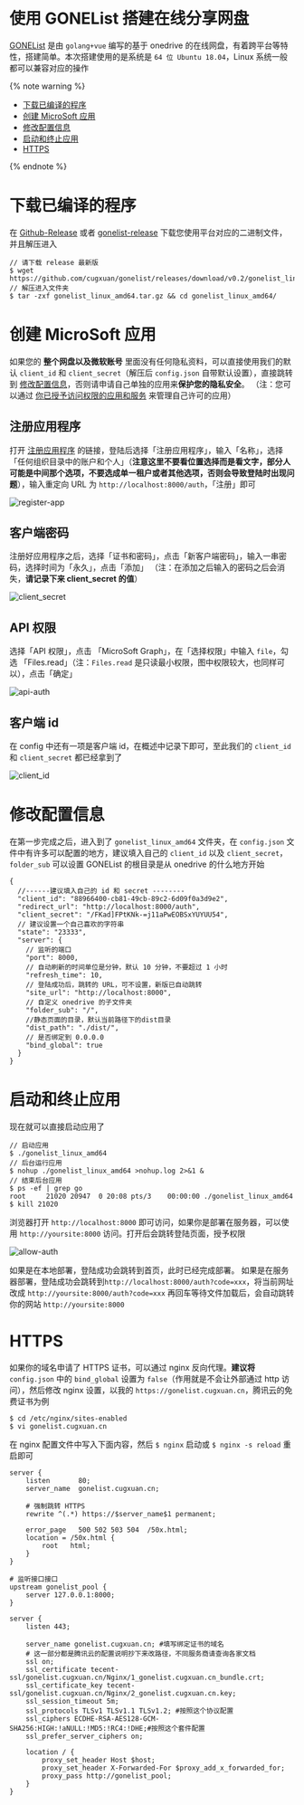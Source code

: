 # 使用 GONEList 搭建在线分享网盘

[GONEList](https://github.com/cugxuan/gonelist) 是由 `golang+vue` 编写的基于 onedrive 的在线网盘，有着跨平台等特性，搭建简单。本次搭建使用的是系统是 `64 位 Ubuntu 18.04`，Linux 系统一般都可以兼容对应的操作

{% note warning %}

- [下载已编译的程序](#下载已编译的程序)
- [创建 MicroSoft 应用](#创建-MicroSoft-应用)
- [修改配置信息](#修改配置信息)
- [启动和终止应用](#启动和终止应用)
- [HTTPS](#HTTPS)

{% endnote %}

# 下载已编译的程序

在 [Github-Release](https://github.com/cugxuan/gonelist/releases) 或者 [gonelist-release](https://gonelist.cugxuan.cn/#/gonelist-release) 下载您使用平台对应的二进制文件，并且解压进入

```
// 请下载 release 最新版
$ wget https://github.com/cugxuan/gonelist/releases/download/v0.2/gonelist_linux_amd64.tar.gz
// 解压进入文件夹
$ tar -zxf gonelist_linux_amd64.tar.gz && cd gonelist_linux_amd64/
```

# 创建 MicroSoft 应用

如果您的 **整个网盘以及微软账号** 里面没有任何隐私资料，可以直接使用我们的默认 `client_id` 和 `client_secret`（解压后 `config.json` 自带默认设置），直接跳转到 [修改配置信息](#修改配置信息)，否则请申请自己单独的应用来**保护您的隐私安全**。
（注：您可以通过 [你已授予访问权限的应用和服务](https://account.live.com/consent/Manage) 来管理自己许可的应用）

## 注册应用程序

打开 [注册应用程序](https://portal.azure.com/#blade/Microsoft_AAD_RegisteredApps/ApplicationsListBlade) 的链接，登陆后选择「注册应用程序」，输入「名称」，选择「任何组织目录中的账户和个人」（**注意这里不要看位置选择而是看文字，部分人可能是中间那个选项，不要选成单一租户或者其他选项，否则会导致登陆时出现问题**），输入重定向 URL 为 `http://localhost:8000/auth`，「注册」即可

![register-app](./img/install/register-app.png)

## 客户端密码

注册好应用程序之后，选择「证书和密码」，点击「新客户端密码」，输入一串密码，选择时间为「永久」，点击「添加」
（注：在添加之后输入的密码之后会消失，**请记录下来 client_secret 的值**）

![client_secret](./img/install/client_secret.png)

## API 权限

选择「API 权限」，点击 「MicroSoft Graph」，在「选择权限」中输入 `file`，勾选 「Files.read」（注：`Files.read` 是只读最小权限，图中权限较大，也同样可以），点击「确定」

![api-auth](./img/install/api-auth.png)

## 客户端 id

在 config 中还有一项是客户端 id，在概述中记录下即可，至此我们的 `client_id` 和 `client_secret` 都已经拿到了

![client_id](./img/install/client_id.png)

# 修改配置信息

在第一步完成之后，进入到了 `gonelist_linux_amd64` 文件夹，在 `config.json` 文件中有许多可以配置的地方，建议填入自己的 `client_id` 以及 `client_secret`，`folder_sub` 可以设置 GONEList 的根目录是从 onedrive 的什么地方开始

```
{
  //------建议填入自己的 id 和 secret --------
  "client_id": "88966400-cb81-49cb-89c2-6d09f0a3d9e2",
  "redirect_url": "http://localhost:8000/auth",
  "client_secret": "/FKad]FPtKNk-=j11aPwEOBSxYUYUU54",
  // 建议设置一个自己喜欢的字符串
  "state": "23333",
  "server": {
    // 监听的端口
    "port": 8000,
    // 自动刷新的时间单位是分钟，默认 10 分钟，不要超过 1 小时
    "refresh_time": 10,
    // 登陆成功后，跳转的 URL，可不设置，新版已自动跳转
    "site_url": "http://localhost:8000",
    // 自定义 onedrive 的子文件夹
    "folder_sub": "/",
    //静态页面的目录，默认当前路径下的dist目录
    "dist_path": "./dist/",
    // 是否绑定到 0.0.0.0
    "bind_global": true
  }
}
```

# 启动和终止应用

现在就可以直接启动应用了

```
// 启动应用
$ ./gonelist_linux_amd64
// 后台运行应用
$ nohup ./gonelist_linux_amd64 >nohup.log 2>&1 &
// 结束后台应用
$ ps -ef | grep go
root     21020 20947  0 20:08 pts/3    00:00:00 ./gonelist_linux_amd64
$ kill 21020
```

浏览器打开 `http://localhost:8000` 即可访问，如果你是部署在服务器，可以使用 `http://yoursite:8000` 访问。打开后会跳转登陆页面，授予权限

![allow-auth](./img/install/allow-auth.png)

如果是在本地部署，登陆成功会跳转到首页，此时已经完成部署。
如果是在服务器部署，登陆成功会跳转到`http://localhost:8000/auth?code=xxx`，将当前网址改成 `http://yoursite:8000/auth?code=xxx` 再回车等待文件加载后，会自动跳转你的网站 `http://yoursite:8000`

# HTTPS

如果你的域名申请了 HTTPS 证书，可以通过 nginx 反向代理。**建议将** `config.json` 中的 `bind_global` 设置为 `false`（作用就是不会让外部通过 http 访问），然后修改 nginx 设置，以我的 `https://gonelist.cugxuan.cn`，腾讯云的免费证书为例

```
$ cd /etc/nginx/sites-enabled
$ vi gonelist.cugxuan.cn
```

在 nginx 配置文件中写入下面内容，然后 `$ nginx` 启动或 `$ nginx -s reload` 重启即可
```
server {
    listen       80;
    server_name  gonelist.cugxuan.cn;

    # 强制跳转 HTTPS
    rewrite ^(.*) https://$server_name$1 permanent;

    error_page   500 502 503 504  /50x.html;
    location = /50x.html {
        root   html;
    }
}

# 监听接口接口
upstream gonelist_pool {
    server 127.0.0.1:8000;
}

server {
    listen 443;

    server_name gonelist.cugxuan.cn; #填写绑定证书的域名
    # 这一部分都是腾讯云的配置说明抄下来改路径，不同服务商请查询各家文档
    ssl on;
    ssl_certificate tecent-ssl/gonelist.cugxuan.cn/Nginx/1_gonelist.cugxuan.cn_bundle.crt;
    ssl_certificate_key tecent-ssl/gonelist.cugxuan.cn/Nginx/2_gonelist.cugxuan.cn.key;
    ssl_session_timeout 5m;
    ssl_protocols TLSv1 TLSv1.1 TLSv1.2; #按照这个协议配置
    ssl_ciphers ECDHE-RSA-AES128-GCM-SHA256:HIGH:!aNULL:!MD5:!RC4:!DHE;#按照这个套件配置
    ssl_prefer_server_ciphers on;

    location / {
        proxy_set_header Host $host;
        proxy_set_header X-Forwarded-For $proxy_add_x_forwarded_for;
        proxy_pass http://gonelist_pool;
    }
}
```
